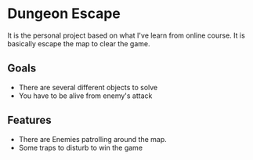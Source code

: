 # Dungeon Escape

It is the personal project based on what I've learn from online course. It is basically escape the map to clear the game.

## Goals

- There are several different objects to solve
- You have to be alive from enemy's attack

## Features

* There are Enemies patrolling around the map. 
* Some traps to disturb to win the game
